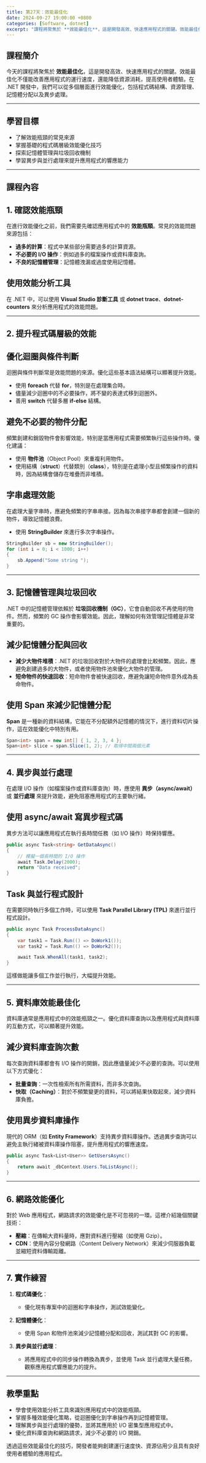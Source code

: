 ```yaml
---
title: 第27天：效能最佳化
date: 2024-09-27 19:00:00 +0800
categories: [Software, dotnet]
excerpt: "課程將聚焦於 **效能最佳化**，這是開發高效、快速應用程式的關鍵。效能最佳化不僅能改善應用程式的運行速度，還能降低資源消耗，提高使用者體驗。在 .NET 開發中，我們可以從多個層面進行效能優化，包括程式碼結構、資源管理、記憶體分配以及異步處理"
---
```


## 課程簡介

今天的課程將聚焦於 **效能最佳化**，這是開發高效、快速應用程式的關鍵。效能最佳化不僅能改善應用程式的運行速度，還能降低資源消耗，提高使用者體驗。在 .NET 開發中，我們可以從多個層面進行效能優化，包括程式碼結構、資源管理、記憶體分配以及異步處理。

---

## 學習目標
- 了解效能瓶頸的常見來源
- 掌握基礎的程式碼層級效能優化技巧
- 探索記憶體管理與垃圾回收機制
- 學習異步與並行處理來提升應用程式的響應能力

---

## 課程內容

## 1. 確認效能瓶頸

在進行效能優化之前，我們需要先確認應用程式中的 **效能瓶頸**。常見的效能問題來源包括：
- **過多的計算**：程式中某些部分需要過多的計算資源。
- **不必要的 I/O 操作**：例如過多的檔案操作或資料庫查詢。
- **不良的記憶體管理**：記憶體洩漏或過度使用記憶體。

## 使用效能分析工具

在 .NET 中，可以使用 **Visual Studio 診斷工具** 或 **dotnet trace**、**dotnet-counters** 來分析應用程式的效能問題。

---

## 2. 提升程式碼層級的效能

## 優化迴圈與條件判斷

迴圈與條件判斷常是效能問題的來源。優化這些基本語法結構可以顯著提升效能。

- 使用 **foreach** 代替 **for**，特別是在處理集合時。
- 儘量減少迴圈中的不必要操作，將不變的表達式移到迴圈外。
- 善用 **switch** 代替多層 **if-else** 結構。

## 避免不必要的物件分配

頻繁創建和銷毀物件會影響效能，特別是當應用程式需要頻繁執行這些操作時。優化建議：
- 使用 **物件池**（Object Pool）來重複利用物件。
- 使用結構（**struct**）代替類別（**class**），特別是在處理小型且頻繁操作的資料時，因為結構會儲存在堆疊而非堆積。

## 字串處理效能

在處理大量字串時，應避免頻繁的字串串接。因為每次串接字串都會創建一個新的物件，導致記憶體浪費。

- 使用 **StringBuilder** 來進行多次字串操作。
  
```csharp
StringBuilder sb = new StringBuilder();
for (int i = 0; i < 1000; i++)
{
    sb.Append("Some string ");
}
```

---

## 3. 記憶體管理與垃圾回收

.NET 中的記憶體管理依賴於 **垃圾回收機制（GC）**，它會自動回收不再使用的物件。然而，頻繁的 GC 操作會影響效能。因此，理解如何有效管理記憶體是非常重要的。

## 減少記憶體分配與回收

- **減少大物件堆積**：.NET 的垃圾回收對於大物件的處理會比較頻繁。因此，應避免創建過多的大物件，或者使用物件池來優化大物件的管理。
- **短命物件的快速回收**：短命物件會被快速回收，應避免讓短命物件意外成為長命物件。

## 使用 Span<T> 來減少記憶體分配

**Span<T>** 是一種新的資料結構，它能在不分配額外記憶體的情況下，進行資料切片操作，這在效能優化中特別有用。

```csharp
Span<int> span = new int[] { 1, 2, 3, 4 };
Span<int> slice = span.Slice(1, 2); // 取得中間兩個元素
```

---

## 4. 異步與並行處理

在處理 I/O 操作（如檔案操作或資料庫查詢）時，應使用 **異步（async/await）** 或 **並行處理** 來提升效能，避免阻塞應用程式的主要執行緒。

## 使用 async/await 寫異步程式碼

異步方法可以讓應用程式在執行長時間任務（如 I/O 操作）時保持響應。

```csharp
public async Task<string> GetDataAsync()
{
    // 模擬一個長時間的 I/O 操作
    await Task.Delay(2000);
    return "Data received";
}
```

## Task 與並行程式設計

在需要同時執行多個工作時，可以使用 **Task Parallel Library (TPL)** 來進行並行程式設計。

```csharp
public async Task ProcessDataAsync()
{
    var task1 = Task.Run(() => DoWork1());
    var task2 = Task.Run(() => DoWork2());

    await Task.WhenAll(task1, task2);
}
```

這樣做能讓多個工作並行執行，大幅提升效能。

---

## 5. 資料庫效能最佳化

資料庫通常是應用程式中的效能瓶頸之一。優化資料庫查詢以及應用程式與資料庫的互動方式，可以顯著提升效能。

## 減少資料庫查詢次數

每次查詢資料庫都會有 I/O 操作的開銷，因此應儘量減少不必要的查詢。可以使用以下方式優化：
- **批量查詢**：一次性檢索所有所需資料，而非多次查詢。
- **快取（Caching）**：對於不頻繁變更的資料，可以將結果快取起來，減少資料庫負擔。

## 使用異步資料庫操作

現代的 ORM（如 **Entity Framework**）支持異步資料庫操作。透過異步查詢可以避免主執行緒被資料庫操作阻塞，提升應用程式的響應速度。

```csharp
public async Task<List<User>> GetUsersAsync()
{
    return await _dbContext.Users.ToListAsync();
}
```

---

## 6. 網路效能優化

對於 Web 應用程式，網路請求的效能優化是不可忽視的一環。這裡介紹幾個關鍵技術：
- **壓縮**：在傳輸大資料量時，應對資料進行壓縮（如使用 Gzip）。
- **CDN**：使用內容分發網路（Content Delivery Network）來減少伺服器負載並縮短資料傳輸距離。

---

## 7. 實作練習

1. **程式碼優化**：
   - 優化現有專案中的迴圈和字串操作，測試效能變化。
   
2. **記憶體優化**：
   - 使用 Span<T> 和物件池來減少記憶體分配和回收，測試其對 GC 的影響。
   
3. **異步與並行處理**：
   - 將應用程式中的同步操作轉換為異步，並使用 Task 並行處理大量任務，觀察應用程式響應能力的提升。

---

## 教學重點
- 學會使用效能分析工具來識別應用程式中的效能瓶頸。
- 掌握多種效能優化策略，從迴圈優化到字串操作再到記憶體管理。
- 理解異步與並行處理的優勢，並將其應用於 I/O 密集型應用程式中。
- 優化資料庫查詢和網路請求，減少不必要的 I/O 開銷。

透過這些效能最佳化的技巧，開發者能夠創建運行速度快、資源佔用少且具有良好使用者體驗的應用程式。
